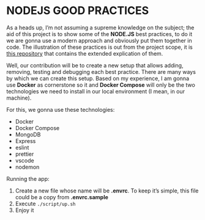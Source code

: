 # NODEJS GOOD PRACTICES

As a heads up, I’m not assuming a supreme knowledge on the subject; the aid of this project is to show some of the **NODE.JS** best practices, to do it we are gonna use a modern approach and obviously put them together in code.
The illustration of these practices is out from the project scope, it is [this repository](https://github.com/goldbergyoni/nodebestpractices) that contains the extended explication of them.

Well, our contribution will be to create a new setup that allows adding, removing, testing and debugging each best practice. There are many ways by which we can create this setup. Based on my experience, I am gonna use **Docker** as cornerstone so it and **Docker Compose** will only be the two technologies we need to install in our local environment (I mean, in our machine).

For this, we gonna use these technologies:

* Docker
* Docker Compose
* MongoDB
* Express
* eslint
* prettier
* vscode
* nodemon

Running the app:

1. Create a new file whose name will be **.envrc**. To keep it’s simple, this file could be a copy from **.envrc.sample**
2. Execute `./script/up.sh`
3. Enjoy it
